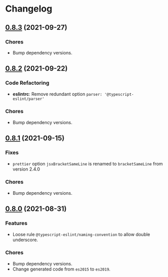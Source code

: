 # Changelog

## [0.8.3](https://github.com/exuanbo/ts-standardx/compare/v0.8.2...v0.8.3) (2021-09-27)

### Chores

- Bump dependency versions.

## [0.8.2](https://github.com/exuanbo/ts-standardx/compare/v0.8.1...v0.8.2) (2021-09-22)

### Code Refactoring

- **eslintrc**: Remove redundant option `parser: '@typescript-eslint/parser'`

### Chores

- Bump dependency versions.

## [0.8.1](https://github.com/exuanbo/ts-standardx/compare/v0.8.0...v0.8.1) (2021-09-15)

### Fixes

- `prettier` option `jsxBracketSameLine` is renamed to `bracketSameLine` from version 2.4.0

### Chores

- Bump dependency versions.

## [0.8.0](https://github.com/exuanbo/ts-standardx/compare/v0.7.9...v0.8.0) (2021-08-31)

### Features

- Loose rule `@typescript-eslint/naming-convention` to allow double underscore.

### Chores

- Bump dependency versions.
- Change generated code from `es2015` to `es2019`.
